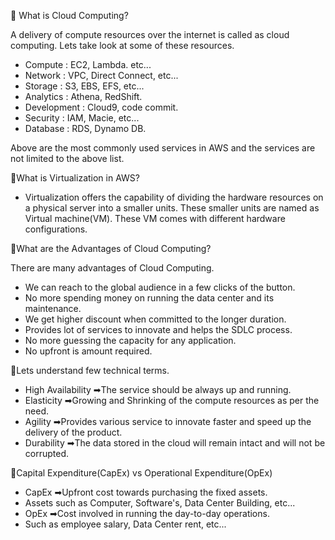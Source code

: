 📌 What is Cloud Computing?

A delivery of compute resources over the internet is called as cloud computing. Lets take look at some of these resources.

- Compute : EC2, Lambda. etc...
- Network : VPC, Direct Connect, etc...
- Storage : S3, EBS, EFS, etc...
- Analytics : Athena, RedShift.
- Development : Cloud9, code commit.
- Security : IAM, Macie, etc...
- Database : RDS, Dynamo DB.

Above are the most commonly used services in AWS and the services are not limited to the above list.

📌What is Virtualization in AWS?
- Virtualization offers the capability of dividing the hardware resources on a physical server into a smaller units. These smaller units are named as Virtual machine(VM). These VM comes with different hardware configurations. 

📌What are the Advantages of Cloud Computing?

There are many advantages of Cloud Computing.
- We can reach to the global audience in a few clicks of the button.
- No more spending money on running the data center and its maintenance.
- We get higher discount when committed to the longer duration.
- Provides lot of services to innovate and helps the SDLC process.
- No more guessing the capacity for any application.
- No upfront is amount required.

📌Lets understand few technical terms.
- High Availability ➡The service should be always up and running.
- Elasticity ➡Growing and Shrinking of the compute resources as per the need.
- Agility ➡Provides various service to innovate faster and speed up the delivery of the product.
- Durability ➡The data stored in the cloud will remain intact and will not be corrupted.

📌Capital Expenditure(CapEx) vs Operational Expenditure(OpEx)
- CapEx ➡Upfront cost towards purchasing the fixed assets.
- Assets such as Computer, Software's, Data Center Building, etc...
- OpEx ➡Cost involved in running the day-to-day operations.
- Such as employee salary, Data Center rent, etc...
